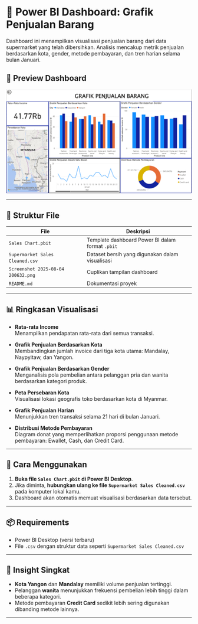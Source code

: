 # 🛒 Power BI Dashboard: Grafik Penjualan Barang

Dashboard ini menampilkan visualisasi penjualan barang dari data supermarket yang telah dibersihkan. Analisis mencakup metrik penjualan berdasarkan kota, gender, metode pembayaran, dan tren harian selama bulan Januari.

## 📸 Preview Dashboard

![Dashboard Preview](dashboard_preview.png)

---

## 📁 Struktur File

| File | Deskripsi |
|------|-----------|
| `Sales Chart.pbit` | Template dashboard Power BI dalam format `.pbit` |
| `Supermarket Sales Cleaned.csv` | Dataset bersih yang digunakan dalam visualisasi |
| `Screenshot 2025-08-04 200632.png` | Cuplikan tampilan dashboard |
| `README.md` | Dokumentasi proyek |

---

## 📊 Ringkasan Visualisasi

- **Rata-rata Income**  
  Menampilkan pendapatan rata-rata dari semua transaksi.

- **Grafik Penjualan Berdasarkan Kota**  
  Membandingkan jumlah invoice dari tiga kota utama: Mandalay, Naypyitaw, dan Yangon.

- **Grafik Penjualan Berdasarkan Gender**  
  Menganalisis pola pembelian antara pelanggan pria dan wanita berdasarkan kategori produk.

- **Peta Persebaran Kota**  
  Visualisasi lokasi geografis toko berdasarkan kota di Myanmar.

- **Grafik Penjualan Harian**  
  Menunjukkan tren transaksi selama 21 hari di bulan Januari.

- **Distribusi Metode Pembayaran**  
  Diagram donat yang memperlihatkan proporsi penggunaan metode pembayaran: Ewallet, Cash, dan Credit Card.

---

## 📌 Cara Menggunakan

1. **Buka file `Sales Chart.pbit` di Power BI Desktop**.
2. Jika diminta, **hubungkan ulang ke file `Supermarket Sales Cleaned.csv`** pada komputer lokal kamu.
3. Dashboard akan otomatis memuat visualisasi berdasarkan data tersebut.

---

## 📦 Requirements

- Power BI Desktop (versi terbaru)
- File `.csv` dengan struktur data seperti `Supermarket Sales Cleaned.csv`

---

## 🧠 Insight Singkat

- **Kota Yangon** dan **Mandalay** memiliki volume penjualan tertinggi.
- Pelanggan **wanita** menunjukkan frekuensi pembelian lebih tinggi dalam beberapa kategori.
- Metode pembayaran **Credit Card** sedikit lebih sering digunakan dibanding metode lainnya.

---
